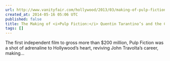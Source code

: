 ```yaml
---
url: http://www.vanityfair.com/hollywood/2013/03/making-of-pulp-fiction-oral-history.print
created_at: 2014-05-16 05:06 UTC
published: false
title: The Making of <i>Pulp Fiction:</i> Quentin Tarantino’s and the Cast’s Retelling
tags: []
---
```


The first independent film to gross more than $200 million, Pulp Fiction was a shot of adrenaline to Hollywood’s heart, reviving John Travolta’s career, making…
